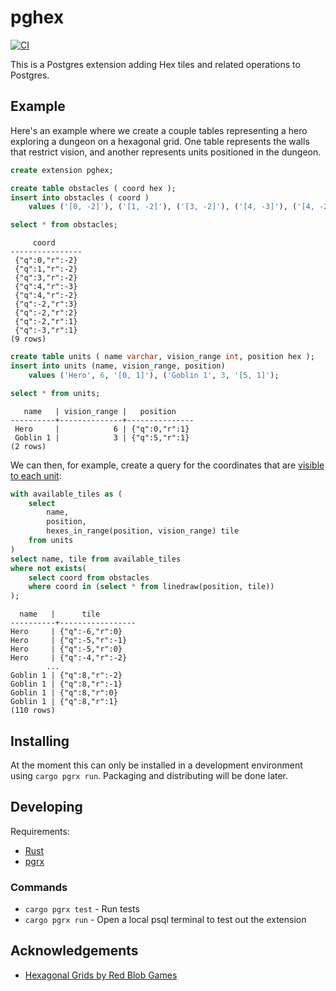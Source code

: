 # pghex

[![CI](https://github.com/k2bd/pghex/actions/workflows/ci.yml/badge.svg)](https://github.com/k2bd/pghex/actions/workflows/ci.yml)

This is a Postgres extension adding Hex tiles and related operations to Postgres.

## Example

Here's an example where we create a couple tables representing a hero exploring a dungeon on a hexagonal grid.
One table represents the walls that restrict vision, and another represents units positioned in the dungeon.

```sql
create extension pghex;
```

```sql
create table obstacles ( coord hex );
insert into obstacles ( coord )
    values ('[0, -2]'), ('[1, -2]'), ('[3, -2]'), ('[4, -3]'), ('[4, -2]'), ('[-2, 3]'), ('[-2, 2]'), ('[-2, 1]'), ('[-3, 1]');
```

```sql
select * from obstacles;
```
```
     coord      
----------------
 {"q":0,"r":-2}
 {"q":1,"r":-2}
 {"q":3,"r":-2}
 {"q":4,"r":-3}
 {"q":4,"r":-2}
 {"q":-2,"r":3}
 {"q":-2,"r":2}
 {"q":-2,"r":1}
 {"q":-3,"r":1}
(9 rows)
```

```sql
create table units ( name varchar, vision_range int, position hex );
insert into units (name, vision_range, position)
    values ('Hero', 6, '[0, 1]'), ('Goblin 1', 3, '[5, 1]');
```

```sql
select * from units;
```
```
   name   | vision_range |   position    
----------+--------------+---------------
 Hero     |            6 | {"q":0,"r":1}
 Goblin 1 |            3 | {"q":5,"r":1}
(2 rows)
```

We can then, for example, create a query for the coordinates that are [visible to each unit](https://www.redblobgames.com/grids/hexagons/#field-of-view):

```sql
with available_tiles as (
    select
        name,
        position,
        hexes_in_range(position, vision_range) tile
    from units
)
select name, tile from available_tiles
where not exists(
    select coord from obstacles
    where coord in (select * from linedraw(position, tile))
);
```

```
  name   |      tile      
----------+-----------------
Hero     | {"q":-6,"r":0}
Hero     | {"q":-5,"r":-1}
Hero     | {"q":-5,"r":0}
Hero     | {"q":-4,"r":-2}
        ...
Goblin 1 | {"q":8,"r":-2}
Goblin 1 | {"q":8,"r":-1}
Goblin 1 | {"q":8,"r":0}
Goblin 1 | {"q":8,"r":1}
(110 rows)
```

## Installing

At the moment this can only be installed in a development environment using `cargo pgrx run`.
Packaging and distributing will be done later.

## Developing

Requirements:
- [Rust](https://www.rust-lang.org/tools/install)
- [pgrx](https://github.com/pgcentralfoundation/pgrx?tab=readme-ov-file#getting-started)

### Commands

- `cargo pgrx test` - Run tests
- `cargo pgrx run` - Open a local psql terminal to test out the extension

## Acknowledgements

- [Hexagonal Grids by Red Blob Games](https://www.redblobgames.com/grids/hexagons/)
